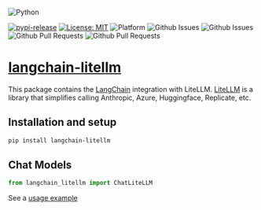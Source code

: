 ![Python](https://img.shields.io/badge/python-3670A0?style=for-the-badge&logo=python&logoColor=ffdd54)

[![pypi-release](https://github.com/Akshay-Dongare/langchain-litellm/actions/workflows/pypi-release.yml/badge.svg)](https://github.com/Akshay-Dongare/langchain-litellm/actions/workflows/pypi-release.yml)
[![License: MIT](https://img.shields.io/badge/License-MIT-brightgreen.svg)](https://opensource.org/licenses/MIT)
![Platform](https://img.shields.io/badge/Platform-Linux%2C%20Windows%2C%20macOS-blue)
![Github Issues](https://img.shields.io/github/issues-closed/Akshay-Dongare/langchain-litellm)
![Github Issues](https://img.shields.io/github/issues/Akshay-Dongare/langchain-litellm)
![Github Pull Requests](https://img.shields.io/github/issues-pr/Akshay-Dongare/langchain-litellm)
![Github Pull Requests](https://img.shields.io/github/issues-pr-closed/Akshay-Dongare/langchain-litellm)

# [langchain-litellm](https://pypi.org/project/langchain-litellm/)

This package contains the [LangChain](https://github.com/langchain-ai/langchain) integration with LiteLLM. [LiteLLM](https://github.com/BerriAI/litellm) is a library that simplifies calling Anthropic, Azure, Huggingface, Replicate, etc.

## Installation and setup

```bash
pip install langchain-litellm
```

## Chat Models
```python
from langchain_litellm import ChatLiteLLM
```
See a [usage example](https://github.com/Akshay-Dongare/langchain-litellm/blob/main/docs/litellm.ipynb)
